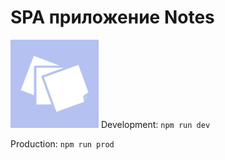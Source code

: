 # SPA приложение Notes

![Notes](/src/img/icon.png)
Development:
`
npm run dev
`

Production:
`
npm run prod
`